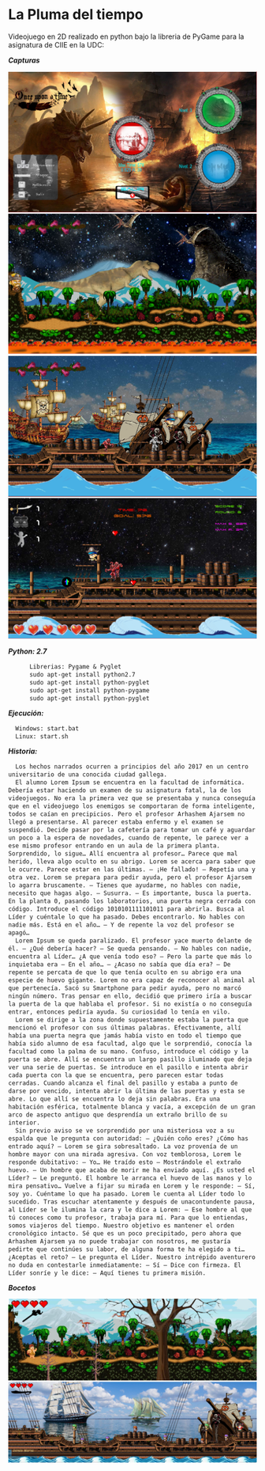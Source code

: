 # La Pluma del tiempo

Videojuego en 2D realizado en python bajo la libreria de PyGame para la asignatura de CIIE en la UDC:

***Capturas***

![Screenshot](https://github.com/unrealmitch/LaPlumaDelTiempo/blob/master/Screenshot/Game-Menu.PNG?raw=true)
![Screenshot](https://github.com/unrealmitch/LaPlumaDelTiempo/blob/master/Screenshot/Game-Dino.PNG?raw=true)
![Screenshot](https://github.com/unrealmitch/LaPlumaDelTiempo/blob/master/Screenshot/Game-Pirata.PNG?raw=true)
![Screenshot](https://github.com/unrealmitch/LaPlumaDelTiempo/blob/master/Screenshot/Game-Arcade.PNG?raw=true)


***Python: 2.7***

          Librerias: Pygame & Pyglet
          sudo apt-get install python2.7
          sudo apt-get install python-pyglet
          sudo apt-get install python-pygame
          sudo apt-get install python-pyglet

***Ejecución:***

	  Windows: start.bat
	  Linux: start.sh

***Historia:***

      Los hechos narrados ocurren a principios del año 2017 en un centro universitario de una conocida ciudad gallega.
      El alumno Lorem Ipsum se encuentra en la facultad de informática. Debería estar haciendo un examen de su asignatura fatal, la de los videojuegos. No era la primera vez que se presentaba y nunca conseguía que en el videojuego los enemigos se comportaran de forma inteligente, todos se caían en precipicios. Pero el profesor Arhashem Ajarsem no llegó a presentarse. Al parecer estaba enfermo y el examen se suspendió. Decide pasar por la cafetería para tomar un café y aguardar un poco a la espera de novedades, cuando de repente, le parece ver a ese mismo profesor entrando en un aula de la primera planta. Sorprendido, lo sigue… Allí encuentra al profesor… Parece que mal herido, lleva algo oculto en su abrigo. Lorem se acerca para saber que le ocurre. Parece estar en las últimas. – ¡He fallado! – Repetía una y otra vez. Lorem se prepara para pedir ayuda, pero el profesor Ajarsem lo agarra bruscamente. – Tienes que ayudarme, no hables con nadie, necesito que hagas algo. – Susurra. – Es importante, busca la puerta. En la planta 0, pasando los laboratorios, una puerta negra cerrada con código. Introduce el código 1010101111101011 para abrirla. Busca al Líder y cuéntale lo que ha pasado. Debes encontrarlo. No hables con nadie más. Está en el año… – Y de repente la voz del profesor se apagó…
      Lorem Ipsum se queda paralizado. El profesor yace muerto delante de él. – ¿Qué debería hacer? – Se queda pensando. – No hables con nadie, encuentra al Líder… ¿A que venía todo eso? – Pero la parte que más lo inquietaba era – En el año… – ¿Acaso no sabía que día era? – De repente se percata de que lo que tenía oculto en su abrigo era una especie de huevo gigante. Lorem no era capaz de reconocer al animal al que pertenecía. Sacó su Smartphone para pedir ayuda, pero no marcó ningún número. Tras pensar en ello, decidió que primero iría a buscar la puerta de la que hablaba el profesor. Si no existía o no conseguía entrar, entonces pediría ayuda. Su curiosidad lo tenía en vilo.
      Lorem se dirige a la zona donde supuestamente estaba la puerta que mencionó el profesor con sus últimas palabras. Efectivamente, allí había una puerta negra que jamás había visto en todo el tiempo que había sido alumno de esa facultad, algo que le sorprendió, conocía la facultad como la palma de su mano. Confuso, introduce el código y la puerta se abre. Allí se encuentra un largo pasillo iluminado que deja ver una serie de puertas. Se introduce en el pasillo e intenta abrir cada puerta con la que se encuentra, pero parecen estar todas cerradas. Cuando alcanza el final del pasillo y estaba a punto de darse por vencido, intenta abrir la última de las puertas y esta se abre. Lo que allí se encuentra lo deja sin palabras. Era una habitación esférica, totalmente blanca y vacía, a excepción de un gran arco de aspecto antiguo que desprendía un extraño brillo de su interior.
      Sin previo aviso se ve sorprendido por una misteriosa voz a su espalda que le pregunta con autoridad: – ¿Quién coño eres? ¿Cómo has entrado aquí? – Lorem se gira sobresaltado. La voz provenía de un hombre mayor con una mirada agresiva. Con voz temblorosa, Lorem le responde dubitativo: – Yo… He traído esto – Mostrándole el extraño huevo. – Un hombre que acaba de morir me ha enviado aquí. ¿Es usted el Líder? – Le preguntó. El hombre le arranca el huevo de las manos y lo mira pensativo… Vuelve a fijar su mirada en Lorem y le responde: – Sí, soy yo. Cuéntame lo que ha pasado. Lorem le cuenta al Líder todo lo sucedido. Tras escuchar atentamente y después de unacontundente pausa, al Líder se le ilumina la cara y le dice a Lorem: – Ese hombre al que tú conoces como tu profesor, trabaja para mí. Para que lo entiendas, somos viajeros del tiempo. Nuestro objetivo es mantener el orden cronológico intacto. Sé que es un poco precipitado, pero ahora que Arhashem Ajarsem ya no puede trabajar con nosotros, me gustaría pedirte que continúes su labor, de alguna forma te ha elegido a ti… ¿Aceptas el reto? – Le pregunta el Líder. Nuestro intrépido aventurero no duda en contestarle inmediatamente: – Sí – Dice con firmeza. El Líder sonríe y le dice: – Aquí tienes tu primera misión.

***Bocetos***

![Screenshot](https://github.com/unrealmitch/LaPlumaDelTiempo/blob/master/Screenshot/Boceto-Dino.jpg?raw=true)
![Screenshot](https://github.com/unrealmitch/LaPlumaDelTiempo/blob/master/Screenshot/Boceto-Piratas.jpg?raw=true)
